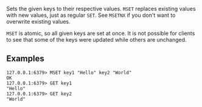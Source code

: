 Sets the given keys to their respective values.
`MSET` replaces existing values with new values, just as regular `SET`.
See `MSETNX` if you don't want to overwrite existing values.

`MSET` is atomic, so all given keys are set at once.
It is not possible for clients to see that some of the keys were updated while
others are unchanged.

## Examples

```valkey-cli
127.0.0.1:6379> MSET key1 "Hello" key2 "World"
OK
127.0.0.1:6379> GET key1
"Hello"
127.0.0.1:6379> GET key2
"World"
```

